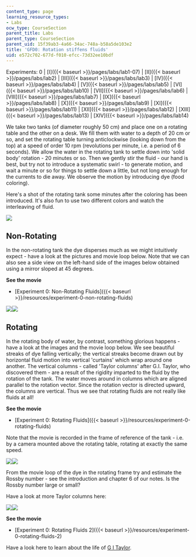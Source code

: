 ```yaml
---
content_type: page
learning_resource_types:
- Labs
ocw_type: CourseSection
parent_title: Labs
parent_type: CourseSection
parent_uid: 15f39ab3-4a66-34ac-748a-b58a5de103e2
title: 'GFD0: Rotation stiffens fluids'
uid: e572c702-677d-f010-efcc-73d32ee10bdf
---
```


Experiments: 0 | [I]({{< baseurl >}}/pages/labs/lab1-07) | [II]({{< baseurl >}}/pages/labs/lab2) | [III]({{< baseurl >}}/pages/labs/lab3) | [IV]({{< baseurl >}}/pages/labs/lab4) | [V]({{< baseurl >}}/pages/labs/lab5) | [VI]({{< baseurl >}}/pages/labs/lab10) | [VII]({{< baseurl >}}/pages/labs/lab6) | [VIII]({{< baseurl >}}/pages/labs/lab7) | [IX]({{< baseurl >}}/pages/labs/lab8) | [X]({{< baseurl >}}/pages/labs/lab9) | [XI]({{< baseurl >}}/pages/labs/lab11) | [XII]({{< baseurl >}}/pages/labs/lab12) | [XIII]({{< baseurl >}}/pages/labs/lab13) | [XIV]({{< baseurl >}}/pages/labs/lab14)

We take two tanks (of diameter roughly 50 cm) and place one on a rotating table and the other on a desk. We fill them with water to a depth of 20 cm or so, and set the rotating table turning anticlockwise (looking down from the top) at a speed of order 10 rpm (revolutions per minute, i.e. a period of 6 seconds). We allow the water in the rotating tank to settle down into 'solid body' rotation - 20 minutes or so. Then we gently stir the fluid - our hand is best, but try not to introduce a systematic swirl - to generate motion, and wait a minute or so for things to settle down a little, but not long enough for the currents to die away. We observe the motion by introducing dye (food coloring).

Here's a shot of the rotating tank some minutes after the coloring has been introduced. It's also fun to use two different colors and watch the interleaving of fluid.

![](/courses/earth-atmospheric-and-planetary-sciences/12-003-atmosphere-ocean-and-climate-dynamics-fall-2008/labs/taylor_expt.jpg)

Non-Rotating
------------

In the non-rotating tank the dye disperses much as we might intuitively expect - have a look at the pictures and movie loop below. Note that we can also see a side view on the left-hand side of the images below obtained using a mirror sloped at 45 degrees.

**See the movie**

*   [Experiment 0: Non-Rotating Fluids]({{< baseurl >}}/resources/experiment-0-non-rotating-fluids)

![](/courses/earth-atmospheric-and-planetary-sciences/12-003-atmosphere-ocean-and-climate-dynamics-fall-2008/labs/DzlItem104.jpg)![](/courses/earth-atmospheric-and-planetary-sciences/12-003-atmosphere-ocean-and-climate-dynamics-fall-2008/labs/DzlItem105.jpg)

Rotating
--------

In the rotating body of water, by contrast, something glorious happens - have a look at the images and the movie loop below. We see beautiful streaks of dye falling vertically; the vertical streaks become drawn out by horizontal fluid motion into vertical 'curtains' which wrap around one another. The vertical columns - called 'Taylor columns' after G.I. Taylor, who discovered them - are a result of the rigidity imparted to the fluid by the rotation of the tank. The water moves around in columns which are aligned parallel to the rotation vector. Since the rotation vector is directed upward, the columns are vertical. Thus we see that rotating fluids are not really like fluids at all!

**See the movie**

*   [Experiment 0: Rotating Fluids]({{< baseurl >}}/resources/experiment-0-rotating-fluids)

Note that the movie is recorded in the frame of reference of the tank - i.e. by a camera mounted above the rotating table, rotating at exactly the same speed.

![](/courses/earth-atmospheric-and-planetary-sciences/12-003-atmosphere-ocean-and-climate-dynamics-fall-2008/labs/DzlItem103.jpg)![](/courses/earth-atmospheric-and-planetary-sciences/12-003-atmosphere-ocean-and-climate-dynamics-fall-2008/labs/DzlItem102.jpg)

From the movie loop of the dye in the rotating frame try and estimate the Rossby number - see the introduction and chapter 6 of our notes. Is the Rossby number large or small?

Have a look at more Taylor columns here:

![](/courses/earth-atmospheric-and-planetary-sciences/12-003-atmosphere-ocean-and-climate-dynamics-fall-2008/labs/6.jpg)![](/courses/earth-atmospheric-and-planetary-sciences/12-003-atmosphere-ocean-and-climate-dynamics-fall-2008/labs/9.jpg)

**See the movie**

*   [Experiment 0: Rotating Fluids 2]({{< baseurl >}}/resources/experiment-0-rotating-fluids-2)

Have a look here to learn about the life of [G I Taylor](http://www-groups.dcs.st-andrews.ac.uk/~history/Mathematicians/Taylor_Geoffrey.html).